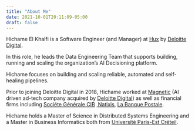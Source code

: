 ```yaml
---
title: "About Me"
date: 2021-10-01T20:11:09-05:00
draft: false
---
```

Hichame El Khalfi is a Software Engineer (and Manager) at [Hux](https://www.deloittedigital.com/us/en/offerings/customer-led-marketing/advertising--marketing-and-commerce/hux.html) by [Deloitte Digital](https://www.deloittedigital.com).

In this role, he leads the Data Engineering Team that supports building,
running and scaling the organization’s AI Decisioning platform.

Hichame focuses on building and scaling reliable, automated and self-healing pipelines.

Prior to joining Deloitte Digital in 2018, Hichame worked at [Magnetic](https://www.magnetic.com)
(AI driven ad-tech company acquired by [Deloitte Digital](https://www.deloittedigital.com))
as well as financial firms including [Sociéte Générale CIB](https://americas.societegenerale.com/en/solutions-for-our-clients/corporate-investment-banking/)
,[Natixis](https://www.natixis.com), [La Banque Postale](https://www.labanquepostale.fr).

Hichame holds a Master of Science in Distributed Systems Engineering and a Master in Business Informatics
both from [Université Paris-Est Créteil](https://www.u-pec.fr).
